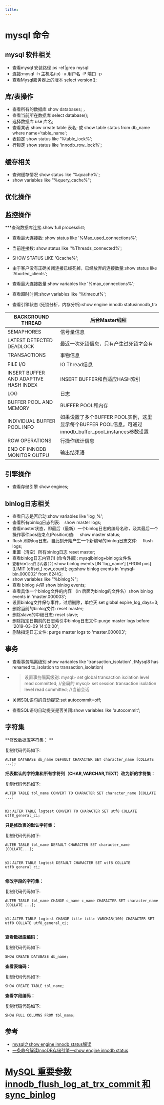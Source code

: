 ```yaml
---
title:
---
```

# mysql 命令 
## mysql 软件相关
* 查看mysql 安装路径 ps -ef|grep mysql 
* 连接:mysql  -h  主机名(ip)  -u  用户名 -P 端口 -p 
* 查看Mysql服务器上的版本  select version();
## 库/表操作
* 查看所有的数据库 show databases; ，
* 查看当前所在数据库  select database(); 
* 选择数据库 use 库名;
* 查看某表 show create table 表名;
或 show table status from db_name where name='table_name';
* 表锁定 show status like '%table_lock%';
* 行锁定 show status like 'innodb_row_lock%';
## 缓存相关
* 查询缓存情况 show status like '%qcache%'; 
* show variables like "%query_cache%";
## 优化操作

## 监控操作
***查询数据库连接:show full  processlist; 

* 查看最大连接数: show status like '%Max_used_connections%';
* 当前连接数: show status like '%Threads_connected%';
* SHOW STATUS LIKE 'Qcache%';

* 由于客户没有正确关闭连接已经死掉，已经放弃的连接数量:show status like 'Aborted_clients';
* 查看最大连接数量:show variables like '%max_connections%';
* 查看超时时间:show variables like '%timeout%';

* 查看引擎状态 (死锁分析，内存分析):show engine innodb statusinnodb_trx

| BACKGROUND THREAD                     | 后台Master线程                                                                      |
|---------------------------------------|---------------------------------------------------------------------------------|
| SEMAPHORES                            | 信号量信息                                                                           |
| LATEST DETECTED DEADLOCK              | 最近一次死锁信息，只有产生过死锁才会有                                                             |
| TRANSACTIONS                          | 事物信息                                                                            |
| FILE I/O                              | IO Thread信息                                                                     |
| INSERT BUFFER AND ADAPTIVE HASH INDEX | INSERT BUFFER和自适应HASH索引                                                         |
| LOG                                   | 日志                                                                              |
| BUFFER POOL AND MEMORY                | BUFFER POOL和内存                                                                  |
| INDIVIDUAL BUFFER POOL INFO           | 如果设置了多个BUFFER POOL实例，这里显示每个BUFFER POOL信息。可通过innodb\_buffer\_pool\_instances参数设置 |
| ROW OPERATIONS‍‍                      | 行操作统计信息‍‍                                                                       |
| END OF INNODB MONITOR OUTPU           | 输出结束语                                                                           |
## 引擎操作
* 查看存储引擎  show engines;

## binlog日志相关


* 查看日志是否启动:show variables like 'log_%'; 
* 查看所有binlog日志列表:　show master logs;
* 查看master状态，即最后（最新）一个binlog日志的编号名称，及其最后一个操作事件pos结束点(Position)值: 　show master status;
* flush 刷新log日志，自此刻开始产生一个新编号的binlog日志文件: 　flush logs;
* 重置（清空）所有binlog日志 reset master;
* 查看binlog日志内容(1) (命令外部): mysqlbinlog+binlog文件名
* `查看binlog日志内容(2)`:show binlog events [IN 'log_name'] [FROM pos] [LIMIT [offset,] row_count]; eg:show binlog events in 'mysql-bin.000002' from 624\G;
* show variables like "%binlog%";
* 查看 binlog 内容 show binlog events;
* 查看具体一个binlog文件的内容 （in 后面为binlog的文件名）show binlog events in 'master.000003';
* 设置binlog文件保存事件，过期删除，单位天 set global expire_log_days=3; 
* 删除当前的binlog文件: reset master; 
* 删除slave的中继日志: reset slave;
* 删除指定日期前的日志索引中binlog日志文件:purge master logs before '2019-03-09 14:00:00';
* 删除指定日志文件: purge master logs to 'master.000003';

## 事务 
* 查看事务隔离级别:show  variables like 'transaction_isolation' ;(Mysql8 has renamed tx_isolation to transaction_isolation)

* >设置事务隔离级别: mysql> set global transaction isolation level read committed; //全局的
   mysql> set session transaction isolation level read committed; //当前会话
   
* 关闭SQL语句的自动提交:set autocommit=off;

* 查看SQL语句自动提交是否关闭:show variables like 'autocommit';  

## 字符集

**修改数据库字符集：
**

复制代码代码如下:


```
ALTER DATABASE db_name DEFAULT CHARACTER SET character_name [COLLATE ...]; 
```




**把表默认的字符集和所有字符列（CHAR,VARCHAR,TEXT）改为新的字符集：**

复制代码代码如下:


```
ALTER TABLE tbl_name CONVERT TO CHARACTER SET character_name [COLLATE ...] 


如：ALTER TABLE logtest CONVERT TO CHARACTER SET utf8 COLLATE utf8_general_ci; 
```





**只是修改表的默认字符集：**

复制代码代码如下:


```
ALTER TABLE tbl_name DEFAULT CHARACTER SET character_name [COLLATE...]; 


如：ALTER TABLE logtest DEFAULT CHARACTER SET utf8 COLLATE utf8_general_ci; 


```



**修改字段的字符集：**

复制代码代码如下:


```
ALTER TABLE tbl_name CHANGE c_name c_name CHARACTER SET character_name [COLLATE ...]; 


如：ALTER TABLE logtest CHANGE title title VARCHAR(100) CHARACTER SET utf8 COLLATE utf8_general_ci; 


```



**查看数据库编码：**

复制代码代码如下:


```
SHOW CREATE DATABASE db_name; 

```

**查看表编码：**

复制代码代码如下:


```
SHOW CREATE TABLE tbl_name; 
```




**查看字段编码：**

复制代码代码如下:


```
SHOW FULL COLUMNS FROM tbl_name; 
```



## 参考

* [mysql之show engine innodb status解读](https://www.cnblogs.com/xiaoboluo768/p/5171425.html)
* [一条命令解读InnoDB存储引擎—show engine innodb status](https://cloud.tencent.com/developer/article/1424670)

# [MySQL 重要参数 innodb_flush_log_at_trx_commit 和 sync_binlog](https://www.cnblogs.com/klvchen/p/10861850.html)

